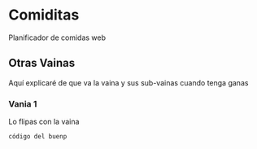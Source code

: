 # Comiditas

Planificador de comidas web

## Otras Vainas

Aquí explicaré de que va la vaina y sus sub-vainas cuando tenga ganas

### Vania 1

Lo flipas con la vaina

```
código del buenp
```
